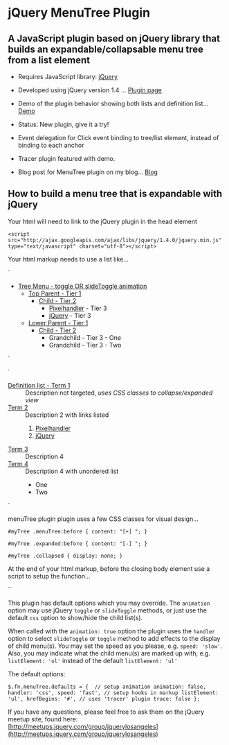 jQuery MenuTree Plugin
================================

A JavaScript plugin based on jQuery library that builds an expandable/collapsable menu tree from a list element
---------------------------------------
* Requires JavaScript library: [jQuery](http://jquery.com/)

* Developed using jQuery version 1.4 ... [Plugin page](http://plugins.jquery.com/project/menuTree)

* Demo of the plugin behavior showing both lists and definition list... [Demo](http://rant.cc/z9V) 

* Status: New plugin, give it a try!

* Event delegation for Click event binding to tree/list element, instead of binding to each anchor

* Tracer plugin featured with demo.

* Blog post for MenuTree plugin on my blog... [Blog](http://rant.cc/SC2 ) 

How to build a menu tree that is expandable with jQuery
-----------------------------

Your html will need to link to the jQuery plugin in the head element

`<script src="http://ajax.googleapis.com/ajax/libs/jquery/1.4.0/jquery.min.js" type="text/javascript" charset="utf-8"></script>`

Your html markup needs to use a list like...

`<ul id="myTree">
	<li><a href="#">Tree Menu - toggle OR slideToggle animation</a>
		<ul>
			<li><a href="#">Top Parent - Tier 1</a>
				<ul>
					<li><a href="#">Child - Tier 2</a>
						<ul>
							<li><a href="http://pixelhandler.com">Pixelhandler</a> - Tier 3</li>
							<li><a href="http://jquery.com">jQuery</a> - Tier 3</li>
						</ul>
					</li>
				</ul>
			</li>
			<li><a href="#">Lower Parent - Tier 1</a>
				<ul>
					<li><a href="#">Child - Tier 2</a>
						<ul>
							<li>Grandchild - Tier 3 - One</li>
							<li>Grandchild - Tier 3 - Two</li>
						</ul>
					</li>
				</ul>
			</li>
		</ul>
	</li>
</ul>`

`<dl id="definitions">
	<dt><a href="#">Definition list - Term 1</a></dt>
	<dd>Description not targeted,
		<em>uses CSS classes to collapse/expanded view</em>
	</dd>
	<dt><a href="#def">Term 2</a></dt>
	<dd>Description 2 with links listed<br />
		<ol>
			<li><a href="http://pixelhandler.com">Pixelhandler</a></li>
			<li><a href="http://jquery.com">jQuery</a></li>
		</ol>
	</dd>
	<dt><a href="#def">Term 3</a></dt>
	<dd>Description 4</dd>
	<dt><a href="#def">Term 4</a></dt>
	<dd>Description 4 with unordered list<br />
		<ul>
			<li>One</li>
			<li>Two</li>
		</ul>
	</dd>
</dl>`

menuTree plugin plugin uses a few CSS classes for visual design...

`#myTree .menuTree:before {
	content: "[+] ";
}`

`#myTree .expanded:before {
	content: "[-] ";
}`

`#myTree .collapsed {
	display: none;
}`

At the end of your html markup, before the closing body element use a script to setup the function...

`<script type="text/javascript" charset="utf-8">

$(document).ready(function() {
	
	$('#myTree').menuTree({
		animation: true,
		handler: 'slideToggle',
		hrefBegins: '#',
		trace: true
	});`
	
});

</script>`

This plugin has default options which you may override. The `animation` option may use jQuery `toggle` or `slideToggle` methods, or just use the default `css` option to show/hide the child list(s).

When called with the `animation: true` option the plugin uses the `handler` option to select `slideToggle` or `toggle` method to add effects to the display of child menu(s). You may set the speed as you please, e.g. `speed: 'slow'`. Also, you may indicate what the child menu(s) are marked up with, e.g. `listElement: 'ol'` instead of the default `listElement: 'ul'`

The default options:

`$.fn.menuTree.defaults = { 
	// setup animation
	animation: false, 
	handler: 'css',
	speed: 'fast',
	// setup hooks in markup
	listElement: 'ul',
	hrefBegins: '#',
	// uses 'tracer' plugin
	trace: false
};`

If you have any questions, please feel free to ask them on the jQuery
meetup site, found here:  
[http://meetups.jquery.com/group/jquerylosangeles](http://meetups.jquery.com/group/jquerylosangeles)
